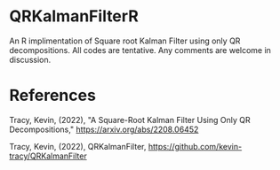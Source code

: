 # QRKalmanFilterR
An R implimentation of Square root Kalman Filter using only QR decompositions. All codes are tentative. Any comments are welcome in discussion.

# References
Tracy, Kevin, (2022), "A Square-Root Kalman Filter Using Only QR Decompositions," https://arxiv.org/abs/2208.06452

Tracy, Kevin, (2022), QRKalmanFilter, 
https://github.com/kevin-tracy/QRKalmanFilter
